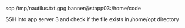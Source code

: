 scp /tmp/nautilus.txt.gpg banner@stapp03:/home/code  

SSH into app server 3 and check if the file exists in /home/opt directory  
